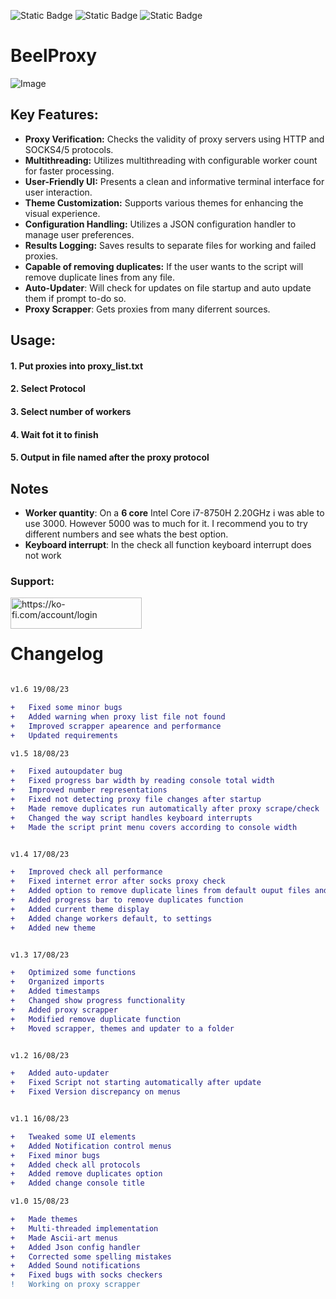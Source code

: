 ![Static Badge](https://img.shields.io/badge/Version-v1.6-8ebff1?style=for-the-badge&logo=v)
![Static Badge](https://img.shields.io/badge/Language-python-3776ab?style=for-the-badge&logo=python)
![Static Badge](https://img.shields.io/badge/Made%20by-Beelzebub2-851ebc?style=for-the-badge)
# BeelProxy  

![Image](https://i.imgur.com/I9FYAFQ.png)  

## Key Features:  

- **Proxy Verification:** Checks the validity of proxy servers using HTTP and SOCKS4/5 protocols.  
- **Multithreading:** Utilizes multithreading with configurable worker count for faster processing.  
- **User-Friendly UI:** Presents a clean and informative terminal interface for user interaction.  
- **Theme Customization:** Supports various themes for enhancing the visual experience.  
- **Configuration Handling:** Utilizes a JSON configuration handler to manage user preferences.  
- **Results Logging:** Saves results to separate files for working and failed proxies.  
- **Capable of removing duplicates:** If the user wants to the script will remove duplicate lines from any file.  
- **Auto-Updater**: Will check for updates on file startup and auto update them if prompt to-do so.
- **Proxy Scrapper**: Gets proxies from many diferrent sources.


## Usage:

#### 1. Put proxies into proxy_list.txt  
#### 2. Select Protocol  
#### 3. Select number of workers  
#### 4. Wait fot it to finish  
#### 5. Output in file named after the proxy protocol

## Notes
- **Worker quantity**: On a **6 core** Intel Core i7-8750H 2.20GHz i was able to use 3000. However 5000 was to much for it. I recommend you to try different numbers and see whats the best option.  
- **Keyboard interrupt**: In the check all function keyboard interrupt does not work



<h3 align="left">Support:</h3>
<p><a href="https://ko-fi.com/beelzebub_uwu"> <img align="left" src="https://cdn.ko-fi.com/cdn/kofi3.png?v=3" height="50" width="210" alt="https://ko-fi.com/account/login" /></a></p><br><br>

# Changelog

```diff

v1.6 19/08/23

+   Fixed some minor bugs
+   Added warning when proxy list file not found
+   Improved scrapper apearence and performance
+   Updated requirements

v1.5 18/08/23

+   Fixed autoupdater bug
+   Fixed progress bar width by reading console total width
+   Improved number representations
+   Fixed not detecting proxy file changes after startup
+   Made remove duplicates run automatically after proxy scrape/check
+   Changed the way script handles keyboard interrupts
+   Made the script print menu covers according to console width


v1.4 17/08/23

+   Improved check all performance
+   Fixed internet error after socks proxy check
+   Added option to remove duplicate lines from default ouput files and default proxy list
+   Added progress bar to remove duplicates function
+   Added current theme display
+   Added change workers default, to settings
+   Added new theme


v1.3 17/08/23

+   Optimized some functions
+   Organized imports
+   Added timestamps
+   Changed show progress functionality
+   Added proxy scrapper
+   Modified remove duplicate function
+   Moved scrapper, themes and updater to a folder


v1.2 16/08/23

+   Added auto-updater
+   Fixed Script not starting automatically after update
+   Fixed Version discrepancy on menus


v1.1 16/08/23

+   Tweaked some UI elements
+   Added Notification control menus
+   Fixed minor bugs
+   Added check all protocols
+   Added remove duplicates option
+   Added change console title

v1.0 15/08/23

+   Made themes
+   Multi-threaded implementation
+   Made Ascii-art menus
+   Added Json config handler
+   Corrected some spelling mistakes 
+   Added Sound notifications
+   Fixed bugs with socks checkers
!   Working on proxy scrapper

```
